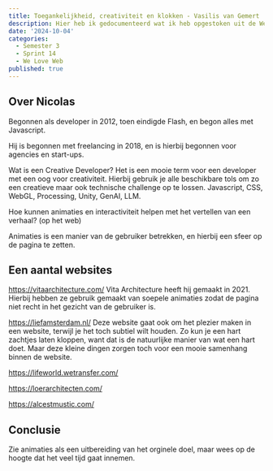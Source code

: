 ```yaml
---
title: Toegankelijkheid, creativiteit en klokken - Vasilis van Gemert
description: Hier heb ik gedocumenteerd wat ik heb opgestoken uit de We Love Web van Nicolas Garnier.
date: '2024-10-04'
categories:
  - Semester 3
  - Sprint 14
  - We Love Web
published: true
---
```


## Over Nicolas
Begonnen als developer in 2012, toen eindigde Flash, en begon alles met Javascript.

Hij is begonnen met freelancing in 2018, en is hierbij begonnen voor agencies en start-ups.

Wat is een Creative Developer?
Het is een mooie term voor een developer met een oog voor creativiteit.
Hierbij gebruik je alle beschikbare tols om zo een creatieve maar ook technische challenge op te lossen.
Javascript, CSS, WebGL, Processing, Unity, GenAI, LLM.

Hoe kunnen animaties en interactiviteit helpen met het vertellen van een verhaal? (op het web)

Animaties is een manier van de gebruiker betrekken, en hierbij een sfeer op de pagina te zetten.

## Een aantal websites
https://vitaarchitecture.com/
Vita Architecture heeft hij gemaakt in 2021. Hierbij hebben ze gebruik gemaakt van soepele animaties zodat
de pagina niet recht in het gezicht van de gebruiker is.

https://liefamsterdam.nl/
Deze website gaat ook om het plezier maken in een website, terwijl je het toch subtiel wilt houden. Zo kun je
een hart zachtjes laten kloppen, want dat is de natuurlijke manier van wat een hart doet. Maar deze kleine 
dingen zorgen toch voor een mooie samenhang binnen de website.

https://lifeworld.wetransfer.com/

https://loerarchitecten.com/

https://alcestmustic.com/

## Conclusie
Zie animaties als een uitbereiding van het orginele doel, maar wees op de hoogte dat het veel tijd gaat innemen.